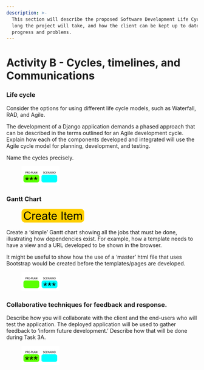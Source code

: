 ```yaml
---
description: >-
  This section will describe the proposed Software Development Life Cycle, how
  long the project will take, and how the client can be kept up to date on
  progress and problems.
---
```


# Activity B - Cycles, timelines, and Communications

### Life cycle

Consider the options for using different life cycle models, such as Waterfall, RAD, and Agile.&#x20;

The development of a Django application demands a phased approach that can be described in the terms outlined for an Agile development cycle. Explain how each of the components developed and integrated will use the Agile cycle model for planning, development, and testing.

Name the cycles precisely.

<div align="left">

<figure><img src=".gitbook/assets/image (165).png" alt=""><figcaption></figcaption></figure>

</div>

### Gantt Chart

<div align="left">

<figure><img src=".gitbook/assets/image (166).png" alt=""><figcaption></figcaption></figure>

</div>

Create a ‘simple’ Gantt chart showing all the jobs that must be done, illustrating how dependencies exist. For example, how a template needs to have a view and a URL developed to be shown in the browser.

It might be useful to show how the use of a ‘master’ html file that uses Bootstrap would be created before the templates/pages are developed.

<div align="left">

<figure><img src=".gitbook/assets/image (167).png" alt=""><figcaption></figcaption></figure>

</div>

### Collaborative techniques for feedback and response.

Describe how you will collaborate with the client and the end-users who will test the application. The deployed application will be used to gather feedback to ‘inform future development.’ Describe how that will be done during Task 3A.

<div align="left">

<figure><img src=".gitbook/assets/image (168).png" alt=""><figcaption></figcaption></figure>

</div>
